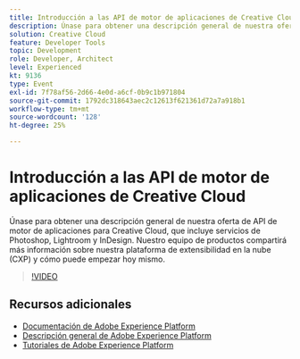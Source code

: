 ```yaml
---
title: Introducción a las API de motor de aplicaciones de Creative Cloud
description: Únase para obtener una descripción general de nuestra oferta de API de motor de aplicaciones para Creative Cloud, que incluye servicios de Photoshop, Lightroom y InDesign. Nuestro equipo de productos compartirá más información sobre nuestra plataforma de extensibilidad en la nube (CXP) y cómo puede empezar hoy mismo.
solution: Creative Cloud
feature: Developer Tools
topic: Development
role: Developer, Architect
level: Experienced
kt: 9136
type: Event
exl-id: 7f78af56-2d66-4e0d-a6cf-0b9c1b971804
source-git-commit: 1792dc318643aec2c12613f621361d72a7a918b1
workflow-type: tm+mt
source-wordcount: '128'
ht-degree: 25%

---
```


# Introducción a las API de motor de aplicaciones de Creative Cloud

Únase para obtener una descripción general de nuestra oferta de API de motor de aplicaciones para Creative Cloud, que incluye servicios de Photoshop, Lightroom y InDesign. Nuestro equipo de productos compartirá más información sobre nuestra plataforma de extensibilidad en la nube (CXP) y cómo puede empezar hoy mismo.

>[!VIDEO](https://video.tv.adobe.com/v/337594/?quality=12&learn=on&hidetitle=true)

## Recursos adicionales

- [Documentación de Adobe Experience Platform](https://experienceleague.adobe.com/docs/experience-platform.html?lang=es)
- [Descripción general de Adobe Experience Platform](https://experienceleague.adobe.com/docs/experience-platform/landing/home.html?lang=es)
- [Tutoriales de Adobe Experience Platform](https://experienceleague.adobe.com/docs/platform-learn/tutorials/overview.html?lang=es)
